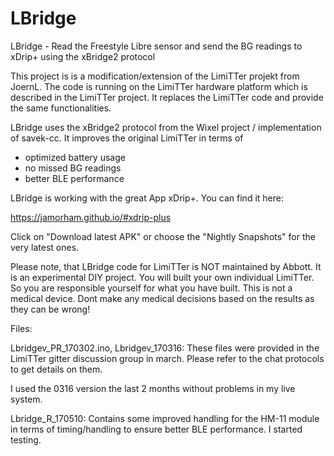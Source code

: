 # LBridge
LBridge - Read the Freestyle Libre sensor and send the BG readings to xDrip+ using the xBridge2 protocol

This project is is a modification/extension of the LimiTTer projekt from JoernL. The code is running on the LimiTTer hardware platform which is described in the LimiTTer project. It replaces the LimiTTer code and provide the same functionalities.

LBridge uses the xBridge2 protocol from the Wixel project / implementation of savek-cc. It improves the original LimiTTer in terms of

  - optimized battery usage
  - no missed BG readings
  - better BLE performance

LBridge is working with the great App xDrip+. You can find it here:

https://jamorham.github.io/#xdrip-plus

Click on "Download latest APK" or choose the "Nightly Snapshots" for the very latest ones.

Please note, that LBridge code for LimiTTer is NOT maintained by Abbott. It is an experimental DIY project. You will built your own individual LimiTTer. So you are responsible yourself for what you have built. This is not a medical device. Dont make any medical decisions based on the results as they can be wrong!

Files:

Lbridgev_PR_170302.ino, Lbridgev_170316: These files were provided in the LimiTTer gitter discussion group in march. Please refer to the chat protocols to get details on them.

I used the 0316 version the last 2 months without problems in my live system.

Lbridge_R_170510: Contains some improved handling for the HM-11 module in terms of timing/handling to ensure better BLE performance. I started testing.
